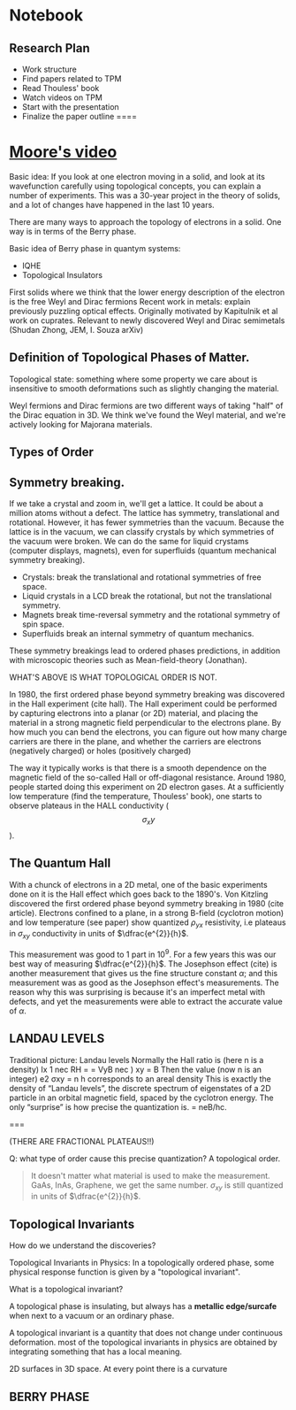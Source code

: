 # Notebook

## Research Plan

- Work structure
- Find papers related to TPM
- Read Thouless' book
- Watch videos on TPM
- Start with the presentation
- Finalize the paper outline
====

# [Moore's video](https://www.youtube.com/watch?v=cNQyZpmkp8g&t=895s)

Basic idea:
If you look at one electron moving in a solid, and look at its wavefunction carefully using topological concepts, you can explain a number of experiments.
This was a 30-year project in the theory of solids, and a lot of changes have happened in the last 10 years.

There are many ways to approach the topology of electrons in a solid. One way is in terms of the Berry phase. 

Basic idea of Berry phase in quantym systems: 
- IQHE
- Topological Insulators



First solids where we think that the lower energy description of the electron is the free Weyl and Dirac fermions 
Recent work in metals: explain previously puzzling optical effects. Originally motivated by Kapitulnik et al work on cuprates. Relevant to newly discovered Weyl and Dirac semimetals (Shudan Zhong, JEM, I. Souza arXiv)

## Definition of Topological Phases of Matter.

Topological state: something where some property we care about is insensitive to smooth deformations such as slightly changing the material.

Weyl fermions and Dirac fermions are two different ways of taking "half" of the Dirac equation in 3D. We think we've found the Weyl material, and we're actively looking for Majorana materials.

## Types of Order

## Symmetry breaking.
If we take a crystal and zoom in, we'll get a lattice. It could be about a million atoms without a defect. The lattice has symmetry, translational and rotational. However, it has fewer symmetries than the vacuum. Because the lattice is in the vacuum, we can classify crystals by which symmetries of the vacuum were broken. We can do the same for liquid crystams (computer displays, magnets), even for superfluids (quantum mechanical symmetry breaking). 

- Crystals: break the translational and rotational symmetries of free space.
- Liquid crystals in a LCD break the rotational, but not the translational symmetry.
- Magnets break time-reversal symmetry and the rotational symmetry of spin space.
- Superfluids break an internal symmetry of quantum mechanics. 

These symmetry breakings lead to ordered phases predictions, in addition with microscopic theories such as Mean-field-theory (Jonathan). 

WHAT'S ABOVE IS WHAT TOPOLOGICAL ORDER IS NOT.


In 1980, the first ordered phase beyond symmetry breaking was discovered in the Hall experiment (cite hall). The Hall experiment could be performed by capturing electrons into a planar (or 2D) material, and placing the material in a strong magnetic field perpendicular to the electrons plane. By how much you can bend the electrons, you can figure out how many charge carriers are there in the plane, and whether the carriers are electrons (negatively charged) or holes (positively charged)

The way it typically works is that there is a smooth dependence on the magnetic field of the so-called Hall or off-diagonal resistance. Around 1980, people started doing this experiment on 2D electron gases. At a sufficiently low temperature (find the temperature, Thouless' book), one starts to observe plateaus in the HALL conductivity ($$\sigma_xy$$).



## The Quantum Hall 

With a chunck of electrons in a 2D metal, one of the basic experiments done on it is the Hall effect which goes back to the 1890's. 
Von Kitzling discovered the first ordered phase beyond symmetry breaking in 1980 (cite article). Electrons confined to a plane, in a strong B-field (cyclotron motion) and low temperature (see paper) show quantized $\rho_{yx}$ resistivity, i.e plateaus in $\sigma_{xy}$ conductivity in units of $\dfrac{e^{2}}{h}$.

This measurement was good to 1 part in $10^{9}$. For a few years this was our best way of measuring $\dfrac{e^{2}}{h}$. The Josephson effect (cite) is another measurement that gives us the fine structure constant $\alpha$; and this measurement was as good as the Josephson effect's measurements. The reason why this was surprising is because it's an imperfect metal with defects, and yet the measurements were able to extract the accurate value of $\alpha$.

## LANDAU LEVELS

Traditional picture: Landau levels
Normally the Hall ratio is (here n is a density)
Ix 1 nec
RH = = VyB
nec
) xy =
B
   Then the value (now n is an integer) e2
σxy = n h
corresponds to an areal density
This is exactly the density of “Landau levels”, the discrete spectrum of eigenstates of a 2D particle in an orbital magnetic field, spaced by the cyclotron energy. The only “surprise” is how precise the quantization is.
= neB/hc.

===


(THERE ARE FRACTIONAL PLATEAUS!!)

Q: what type of order cause this precise quantization? A topological order.
> It doesn't matter what material is used to make the measurement. GaAs, InAs, Graphene, we get the same number. $\sigma_{xy}$ is still quantized in units of $\dfrac{e^{2}}{h}$.



## Topological Invariants


How do we understand the discoveries?

Topological Invariants in Physics:
In a topologically ordered phase, some physical response function is given by a "topological invariant".

What is a topological invariant?

A topological phase is insulating, but always has a **metallic edge/surcafe** when next to a vacuum or an ordinary phase. 

A topological invariant is a quantity that does not change under continuous deformation. 
most of the topological invariants in physics are obtained by integrating something that has a local meaning.

2D surfaces in 3D space.
At every point there is a curvature


## BERRY PHASE
